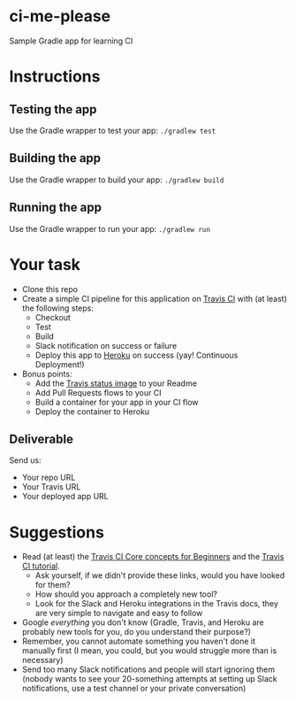 # ci-me-please
Sample Gradle app for learning CI

# Instructions
## Testing the app
Use the Gradle wrapper to test your app: 
`./gradlew test`
## Building the app
Use the Gradle wrapper to build your app: 
`./gradlew build`
## Running the app
Use the Gradle wrapper to run your app:
`./gradlew run`

# Your task
- Clone this repo
- Create a simple CI pipeline for this application on [Travis CI](https://docs.travis-ci.com/) with (at least) the following steps:
    - Checkout
    - Test
    - Build
    - Slack notification on success or failure
    - Deploy this app to [Heroku](https://www.heroku.com/) on success (yay! Continuous Deployment!)
- Bonus points:
    - Add the [Travis status image](https://docs.travis-ci.com/user/status-images/) to your Readme
    - Add Pull Requests flows to your CI
    - Build a container for your app in your CI flow
    - Deploy the container to Heroku

## Deliverable
Send us:
- Your repo URL
- Your Travis URL
- Your deployed app URL

# Suggestions
- Read (at least) the [Travis CI Core concepts for Beginners](https://docs.travis-ci.com/user/for-beginners/) and the [Travis CI tutorial](https://docs.travis-ci.com/user/tutorial/). 
    - Ask yourself, if we didn't provide these links, would you have looked for them?
    - How should you approach a completely new tool?
    - Look for the Slack and Heroku integrations in the Travis docs, they are very simple to navigate and easy to follow
- Google *everything* you don't know (Gradle, Travis, and Heroku are probably new tools for you, do you understand their purpose?)
- Remember, you cannot automate something you haven't done it manually first (I mean, you could, but you would struggle more than is necessary)
- Send too many Slack notifications and people will start ignoring them (nobody wants to see your 20-something attempts at setting up Slack notifications, use a test channel or your private conversation)
